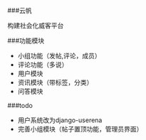 ###云帆

构建社会化威客平台

###功能模块
*  小组功能（发帖,评论，成员）
*  评论功能（多说）
*  用户模块
*  资讯模块（带标签，分类）
*  问答模块

###todo
*  用户系统改为django-userena
*  完善小组模块（帖子置顶功能，管理员界面）
